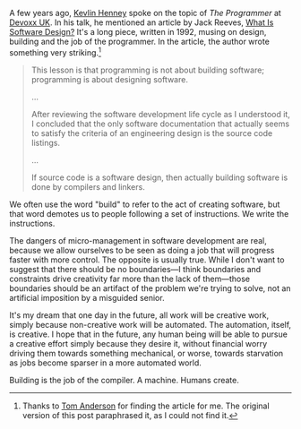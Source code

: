 A few years ago, [Kevlin Henney][@KevlinHenney] spoke on the topic of *The Programmer* at [Devoxx UK][]. In his talk, he mentioned an article by Jack Reeves, [What Is Software Design?][] It's a long piece, written in 1992, musing on design, building and the job of the programmer. In the article, the author wrote something very striking.[^Thanks to @tomwhoscontrary]

> This lesson is that programming is not about building software; programming is about designing software.
>
> ...
>
> After reviewing the software development life cycle as I understood it, I concluded that the only software documentation that actually seems to satisfy the criteria of an engineering design is the source code listings.
>
> ...
>
> If source code is a software design, then actually building software is done by compilers and linkers.

We often use the word "build" to refer to the act of creating software, but that word demotes us to people following a set of instructions. We write the instructions.

The dangers of micro-management in software development are real, because we allow ourselves to be seen as doing a job that will progress faster with more control. The opposite is usually true. While I don't want to suggest that there should be no boundaries—I think boundaries and constraints drive creativity far more than the lack of them—those boundaries should be an artifact of the problem we're trying to solve, not an artificial imposition by a misguided senior.

It's my dream that one day in the future, all work will be creative work, simply because non-creative work will be automated. The automation, itself, is creative. I hope that in the future, any human being will be able to pursue a creative effort simply because they desire it, without financial worry driving them towards something mechanical, or worse, towards starvation as jobs become sparser in a more automated world.

Building is the job of the compiler. A machine. Humans create.

[^Thanks to @tomwhoscontrary]: Thanks to [Tom Anderson][@tomwhoscontrary] for finding the article for me. The original version of this post paraphrased it, as I could not find it.

[What Is Software Design?]: http://www.bleading-edge.com/Publications/C++Journal/Cpjour2.htm
[@KevlinHenney]: https://twitter.com/KevlinHenney
[@tomwhoscontrary]: https://twitter.com/tomwhoscontrary
[Devoxx UK]: http://www.devoxx.co.uk/
